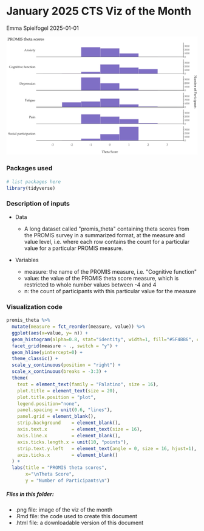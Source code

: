 # January 2025 CTS Viz of the Month
Emma Spielfogel
2025-01-01

![](promis-theta-scores.png)

### Packages used

``` r
# list packages here
library(tidyverse)
```

### Description of inputs

* Data
    + A long dataset called "promis_theta" containing theta scores from the PROMIS survey in a summarized format, at the measure and value level, i.e. where each row contains the count for a particular value for a particular PROMIS measure.

* Variables
    + measure: the name of the PROMIS measure, i.e. "Cognitive function"
    + value: the value of the PROMIS theta score measure, which is restricted to whole number values between -4 and 4
    + n: the count of participants with this particular value for the measure

### Visualization code

``` r
promis_theta %>%
  mutate(measure = fct_reorder(measure, value)) %>%
  ggplot(aes(x=value, y= n)) +
  geom_histogram(alpha=0.8, stat="identity", width=1, fill="#5F4BB6", color = "#D5C9DF") +
  facet_grid(measure ~ ., switch = "y") +
  geom_hline(yintercept=0) +
  theme_classic() +
  scale_y_continuous(position = "right") +
  scale_x_continuous(breaks = -3:3) +
  theme(
    text = element_text(family = "Palatino", size = 16),
    plot.title = element_text(size = 20),
    plot.title.position = "plot",
    legend.position="none",
    panel.spacing = unit(0.6, "lines"),
    panel.grid = element_blank(),
    strip.background    = element_blank(),
    axis.text.x         = element_text(size = 16),
    axis.line.x         = element_blank(),
    axis.ticks.length.x = unit(10, "points"),
    strip.text.y.left   = element_text(angle = 0, size = 16, hjust=1),
    axis.ticks.x        = element_blank()
  ) +
  labs(title = "PROMIS theta scores",
       x="\nTheta Score",
       y = "Number of Participants\n")
```

##### Files in this folder:

- .png file: image of the viz of the month
- .Rmd file: the code used to create this document
- .html file: a downloadable version of this document
